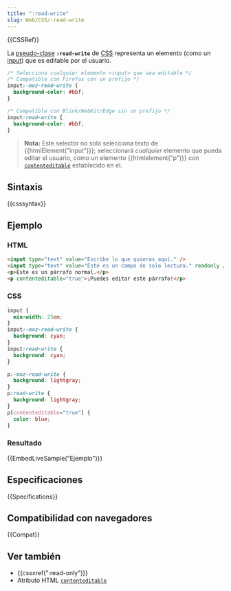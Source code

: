 ```yaml
---
title: ":read-write"
slug: Web/CSS/:read-write
---
```


{{CSSRef}}

La [pseudo-clase](/es/docs/CSS/Pseudo-classes) **`:read-write`** de [CSS](/es/docs/Web/CSS) representa un elemento (como un [input](/es/docs/Web/HTML/Element/input)) que es editable por el usuario.

```css
/* Selecciona cualquier elemento <input> que sea editable */
/* Compatible con Firefox con un prefijo */
input:-moz-read-write {
  background-color: #bbf;
}

/* Compatible con Blink/WebKit/Edge sin un prefijo */
input:read-write {
  background-color: #bbf;
}
```

> **Nota:** Este selector no solo selecciona texto de {{htmlElement("input")}}; seleccionará _cualquier_ elemento que pueda editar el usuario, como un elemento {{htmlelement("p")}} con [`contenteditable`](/es/docs/Web/HTML/Global_attributes#contenteditable) establecido en él.

## Sintaxis

{{csssyntax}}

## Ejemplo

### HTML

```html
<input type="text" value="Escribe lo que quieras aquí." />
<input type="text" value="Este es un campo de solo lectura." readonly />
<p>Este es un párrafo normal.</p>
<p contenteditable="true">¡Puedes editar este párrafo!</p>
```

### CSS

```css
input {
  min-width: 25em;
}
input:-moz-read-write {
  background: cyan;
}
input:read-write {
  background: cyan;
}

p:-moz-read-write {
  background: lightgray;
}
p:read-write {
  background: lightgray;
}
p[contenteditable="true"] {
  color: blue;
}
```

### Resultado

{{EmbedLiveSample("Ejemplo")}}

## Especificaciones

{{Specifications}}

## Compatibilidad con navegadores

{{Compat}}

## Ver también

- {{cssxref(":read-only")}}
- Atributo HTML [`contenteditable`](/es/docs/Web/HTML/Global_attributes#contenteditable)
